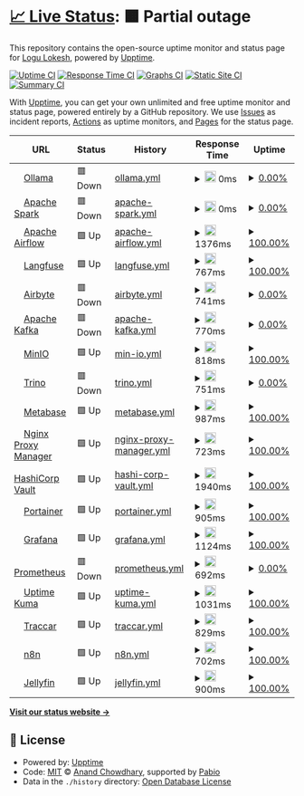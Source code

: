 # [📈 Live Status](https://status.logu.au): <!--live status--> **🟧 Partial outage**

This repository contains the open-source uptime monitor and status page for [Logu Lokesh](Logu.au), powered by [Upptime](https://github.com/upptime/upptime).

[![Uptime CI](https://github.com/Logulokesh/StatusMonitor/workflows/Uptime%20CI/badge.svg)](https://github.com/Logulokesh/StatusMonitor/actions?query=workflow%3A%22Uptime+CI%22)
[![Response Time CI](https://github.com/Logulokesh/StatusMonitor/workflows/Response%20Time%20CI/badge.svg)](https://github.com/Logulokesh/StatusMonitor/actions?query=workflow%3A%22Response+Time+CI%22)
[![Graphs CI](https://github.com/Logulokesh/StatusMonitor/workflows/Graphs%20CI/badge.svg)](https://github.com/Logulokesh/StatusMonitor/actions?query=workflow%3A%22Graphs+CI%22)
[![Static Site CI](https://github.com/Logulokesh/StatusMonitor/workflows/Static%20Site%20CI/badge.svg)](https://github.com/Logulokesh/StatusMonitor/actions?query=workflow%3A%22Static+Site+CI%22)
[![Summary CI](https://github.com/Logulokesh/StatusMonitor/workflows/Summary%20CI/badge.svg)](https://github.com/Logulokesh/StatusMonitor/actions?query=workflow%3A%22Summary+CI%22)

With [Upptime](https://upptime.js.org), you can get your own unlimited and free uptime monitor and status page, powered entirely by a GitHub repository. We use [Issues](https://github.com/Logulokesh/StatusMonitor/issues) as incident reports, [Actions](https://github.com/Logulokesh/StatusMonitor/actions) as uptime monitors, and [Pages](https://status.logu.au) for the status page.

<!--start: status pages-->
<!-- This summary is generated by Upptime (https://github.com/upptime/upptime) -->
<!-- Do not edit this manually, your changes will be overwritten -->
<!-- prettier-ignore -->
| URL | Status | History | Response Time | Uptime |
| --- | ------ | ------- | ------------- | ------ |
| <img alt="" src="https://icons.duckduckgo.com/ip3/ollama.logu.au.ico" height="13"> [Ollama](https://ollama.logu.au) | 🟥 Down | [ollama.yml](https://github.com/Logulokesh/StatusMonitor/commits/HEAD/history/ollama.yml) | <details><summary><img alt="Response time graph" src="./graphs/ollama/response-time-week.png" height="20"> 0ms</summary><br><a href="https://status.logu.au/history/ollama"><img alt="Response time 0" src="https://img.shields.io/endpoint?url=https%3A%2F%2Fraw.githubusercontent.com%2FLogulokesh%2FStatusMonitor%2FHEAD%2Fapi%2Follama%2Fresponse-time.json"></a><br><a href="https://status.logu.au/history/ollama"><img alt="24-hour response time 0" src="https://img.shields.io/endpoint?url=https%3A%2F%2Fraw.githubusercontent.com%2FLogulokesh%2FStatusMonitor%2FHEAD%2Fapi%2Follama%2Fresponse-time-day.json"></a><br><a href="https://status.logu.au/history/ollama"><img alt="7-day response time 0" src="https://img.shields.io/endpoint?url=https%3A%2F%2Fraw.githubusercontent.com%2FLogulokesh%2FStatusMonitor%2FHEAD%2Fapi%2Follama%2Fresponse-time-week.json"></a><br><a href="https://status.logu.au/history/ollama"><img alt="30-day response time 0" src="https://img.shields.io/endpoint?url=https%3A%2F%2Fraw.githubusercontent.com%2FLogulokesh%2FStatusMonitor%2FHEAD%2Fapi%2Follama%2Fresponse-time-month.json"></a><br><a href="https://status.logu.au/history/ollama"><img alt="1-year response time 0" src="https://img.shields.io/endpoint?url=https%3A%2F%2Fraw.githubusercontent.com%2FLogulokesh%2FStatusMonitor%2FHEAD%2Fapi%2Follama%2Fresponse-time-year.json"></a></details> | <details><summary><a href="https://status.logu.au/history/ollama">0.00%</a></summary><a href="https://status.logu.au/history/ollama"><img alt="All-time uptime 0.00%" src="https://img.shields.io/endpoint?url=https%3A%2F%2Fraw.githubusercontent.com%2FLogulokesh%2FStatusMonitor%2FHEAD%2Fapi%2Follama%2Fuptime.json"></a><br><a href="https://status.logu.au/history/ollama"><img alt="24-hour uptime 0.00%" src="https://img.shields.io/endpoint?url=https%3A%2F%2Fraw.githubusercontent.com%2FLogulokesh%2FStatusMonitor%2FHEAD%2Fapi%2Follama%2Fuptime-day.json"></a><br><a href="https://status.logu.au/history/ollama"><img alt="7-day uptime 0.00%" src="https://img.shields.io/endpoint?url=https%3A%2F%2Fraw.githubusercontent.com%2FLogulokesh%2FStatusMonitor%2FHEAD%2Fapi%2Follama%2Fuptime-week.json"></a><br><a href="https://status.logu.au/history/ollama"><img alt="30-day uptime 0.00%" src="https://img.shields.io/endpoint?url=https%3A%2F%2Fraw.githubusercontent.com%2FLogulokesh%2FStatusMonitor%2FHEAD%2Fapi%2Follama%2Fuptime-month.json"></a><br><a href="https://status.logu.au/history/ollama"><img alt="1-year uptime 0.00%" src="https://img.shields.io/endpoint?url=https%3A%2F%2Fraw.githubusercontent.com%2FLogulokesh%2FStatusMonitor%2FHEAD%2Fapi%2Follama%2Fuptime-year.json"></a></details>
| <img alt="" src="https://icons.duckduckgo.com/ip3/spark.logu.au.ico" height="13"> [Apache Spark](https://spark.logu.au) | 🟥 Down | [apache-spark.yml](https://github.com/Logulokesh/StatusMonitor/commits/HEAD/history/apache-spark.yml) | <details><summary><img alt="Response time graph" src="./graphs/apache-spark/response-time-week.png" height="20"> 0ms</summary><br><a href="https://status.logu.au/history/apache-spark"><img alt="Response time 0" src="https://img.shields.io/endpoint?url=https%3A%2F%2Fraw.githubusercontent.com%2FLogulokesh%2FStatusMonitor%2FHEAD%2Fapi%2Fapache-spark%2Fresponse-time.json"></a><br><a href="https://status.logu.au/history/apache-spark"><img alt="24-hour response time 0" src="https://img.shields.io/endpoint?url=https%3A%2F%2Fraw.githubusercontent.com%2FLogulokesh%2FStatusMonitor%2FHEAD%2Fapi%2Fapache-spark%2Fresponse-time-day.json"></a><br><a href="https://status.logu.au/history/apache-spark"><img alt="7-day response time 0" src="https://img.shields.io/endpoint?url=https%3A%2F%2Fraw.githubusercontent.com%2FLogulokesh%2FStatusMonitor%2FHEAD%2Fapi%2Fapache-spark%2Fresponse-time-week.json"></a><br><a href="https://status.logu.au/history/apache-spark"><img alt="30-day response time 0" src="https://img.shields.io/endpoint?url=https%3A%2F%2Fraw.githubusercontent.com%2FLogulokesh%2FStatusMonitor%2FHEAD%2Fapi%2Fapache-spark%2Fresponse-time-month.json"></a><br><a href="https://status.logu.au/history/apache-spark"><img alt="1-year response time 0" src="https://img.shields.io/endpoint?url=https%3A%2F%2Fraw.githubusercontent.com%2FLogulokesh%2FStatusMonitor%2FHEAD%2Fapi%2Fapache-spark%2Fresponse-time-year.json"></a></details> | <details><summary><a href="https://status.logu.au/history/apache-spark">0.00%</a></summary><a href="https://status.logu.au/history/apache-spark"><img alt="All-time uptime 0.00%" src="https://img.shields.io/endpoint?url=https%3A%2F%2Fraw.githubusercontent.com%2FLogulokesh%2FStatusMonitor%2FHEAD%2Fapi%2Fapache-spark%2Fuptime.json"></a><br><a href="https://status.logu.au/history/apache-spark"><img alt="24-hour uptime 0.00%" src="https://img.shields.io/endpoint?url=https%3A%2F%2Fraw.githubusercontent.com%2FLogulokesh%2FStatusMonitor%2FHEAD%2Fapi%2Fapache-spark%2Fuptime-day.json"></a><br><a href="https://status.logu.au/history/apache-spark"><img alt="7-day uptime 0.00%" src="https://img.shields.io/endpoint?url=https%3A%2F%2Fraw.githubusercontent.com%2FLogulokesh%2FStatusMonitor%2FHEAD%2Fapi%2Fapache-spark%2Fuptime-week.json"></a><br><a href="https://status.logu.au/history/apache-spark"><img alt="30-day uptime 0.00%" src="https://img.shields.io/endpoint?url=https%3A%2F%2Fraw.githubusercontent.com%2FLogulokesh%2FStatusMonitor%2FHEAD%2Fapi%2Fapache-spark%2Fuptime-month.json"></a><br><a href="https://status.logu.au/history/apache-spark"><img alt="1-year uptime 0.00%" src="https://img.shields.io/endpoint?url=https%3A%2F%2Fraw.githubusercontent.com%2FLogulokesh%2FStatusMonitor%2FHEAD%2Fapi%2Fapache-spark%2Fuptime-year.json"></a></details>
| <img alt="" src="https://icons.duckduckgo.com/ip3/airflow.logu.au.ico" height="13"> [Apache Airflow](https://airflow.logu.au) | 🟩 Up | [apache-airflow.yml](https://github.com/Logulokesh/StatusMonitor/commits/HEAD/history/apache-airflow.yml) | <details><summary><img alt="Response time graph" src="./graphs/apache-airflow/response-time-week.png" height="20"> 1376ms</summary><br><a href="https://status.logu.au/history/apache-airflow"><img alt="Response time 1376" src="https://img.shields.io/endpoint?url=https%3A%2F%2Fraw.githubusercontent.com%2FLogulokesh%2FStatusMonitor%2FHEAD%2Fapi%2Fapache-airflow%2Fresponse-time.json"></a><br><a href="https://status.logu.au/history/apache-airflow"><img alt="24-hour response time 1353" src="https://img.shields.io/endpoint?url=https%3A%2F%2Fraw.githubusercontent.com%2FLogulokesh%2FStatusMonitor%2FHEAD%2Fapi%2Fapache-airflow%2Fresponse-time-day.json"></a><br><a href="https://status.logu.au/history/apache-airflow"><img alt="7-day response time 1376" src="https://img.shields.io/endpoint?url=https%3A%2F%2Fraw.githubusercontent.com%2FLogulokesh%2FStatusMonitor%2FHEAD%2Fapi%2Fapache-airflow%2Fresponse-time-week.json"></a><br><a href="https://status.logu.au/history/apache-airflow"><img alt="30-day response time 1376" src="https://img.shields.io/endpoint?url=https%3A%2F%2Fraw.githubusercontent.com%2FLogulokesh%2FStatusMonitor%2FHEAD%2Fapi%2Fapache-airflow%2Fresponse-time-month.json"></a><br><a href="https://status.logu.au/history/apache-airflow"><img alt="1-year response time 1376" src="https://img.shields.io/endpoint?url=https%3A%2F%2Fraw.githubusercontent.com%2FLogulokesh%2FStatusMonitor%2FHEAD%2Fapi%2Fapache-airflow%2Fresponse-time-year.json"></a></details> | <details><summary><a href="https://status.logu.au/history/apache-airflow">100.00%</a></summary><a href="https://status.logu.au/history/apache-airflow"><img alt="All-time uptime 100.00%" src="https://img.shields.io/endpoint?url=https%3A%2F%2Fraw.githubusercontent.com%2FLogulokesh%2FStatusMonitor%2FHEAD%2Fapi%2Fapache-airflow%2Fuptime.json"></a><br><a href="https://status.logu.au/history/apache-airflow"><img alt="24-hour uptime 100.00%" src="https://img.shields.io/endpoint?url=https%3A%2F%2Fraw.githubusercontent.com%2FLogulokesh%2FStatusMonitor%2FHEAD%2Fapi%2Fapache-airflow%2Fuptime-day.json"></a><br><a href="https://status.logu.au/history/apache-airflow"><img alt="7-day uptime 100.00%" src="https://img.shields.io/endpoint?url=https%3A%2F%2Fraw.githubusercontent.com%2FLogulokesh%2FStatusMonitor%2FHEAD%2Fapi%2Fapache-airflow%2Fuptime-week.json"></a><br><a href="https://status.logu.au/history/apache-airflow"><img alt="30-day uptime 100.00%" src="https://img.shields.io/endpoint?url=https%3A%2F%2Fraw.githubusercontent.com%2FLogulokesh%2FStatusMonitor%2FHEAD%2Fapi%2Fapache-airflow%2Fuptime-month.json"></a><br><a href="https://status.logu.au/history/apache-airflow"><img alt="1-year uptime 100.00%" src="https://img.shields.io/endpoint?url=https%3A%2F%2Fraw.githubusercontent.com%2FLogulokesh%2FStatusMonitor%2FHEAD%2Fapi%2Fapache-airflow%2Fuptime-year.json"></a></details>
| <img alt="" src="https://icons.duckduckgo.com/ip3/langfuse.logu.au.ico" height="13"> [Langfuse](https://langfuse.logu.au) | 🟩 Up | [langfuse.yml](https://github.com/Logulokesh/StatusMonitor/commits/HEAD/history/langfuse.yml) | <details><summary><img alt="Response time graph" src="./graphs/langfuse/response-time-week.png" height="20"> 767ms</summary><br><a href="https://status.logu.au/history/langfuse"><img alt="Response time 767" src="https://img.shields.io/endpoint?url=https%3A%2F%2Fraw.githubusercontent.com%2FLogulokesh%2FStatusMonitor%2FHEAD%2Fapi%2Flangfuse%2Fresponse-time.json"></a><br><a href="https://status.logu.au/history/langfuse"><img alt="24-hour response time 767" src="https://img.shields.io/endpoint?url=https%3A%2F%2Fraw.githubusercontent.com%2FLogulokesh%2FStatusMonitor%2FHEAD%2Fapi%2Flangfuse%2Fresponse-time-day.json"></a><br><a href="https://status.logu.au/history/langfuse"><img alt="7-day response time 767" src="https://img.shields.io/endpoint?url=https%3A%2F%2Fraw.githubusercontent.com%2FLogulokesh%2FStatusMonitor%2FHEAD%2Fapi%2Flangfuse%2Fresponse-time-week.json"></a><br><a href="https://status.logu.au/history/langfuse"><img alt="30-day response time 767" src="https://img.shields.io/endpoint?url=https%3A%2F%2Fraw.githubusercontent.com%2FLogulokesh%2FStatusMonitor%2FHEAD%2Fapi%2Flangfuse%2Fresponse-time-month.json"></a><br><a href="https://status.logu.au/history/langfuse"><img alt="1-year response time 767" src="https://img.shields.io/endpoint?url=https%3A%2F%2Fraw.githubusercontent.com%2FLogulokesh%2FStatusMonitor%2FHEAD%2Fapi%2Flangfuse%2Fresponse-time-year.json"></a></details> | <details><summary><a href="https://status.logu.au/history/langfuse">100.00%</a></summary><a href="https://status.logu.au/history/langfuse"><img alt="All-time uptime 100.00%" src="https://img.shields.io/endpoint?url=https%3A%2F%2Fraw.githubusercontent.com%2FLogulokesh%2FStatusMonitor%2FHEAD%2Fapi%2Flangfuse%2Fuptime.json"></a><br><a href="https://status.logu.au/history/langfuse"><img alt="24-hour uptime 100.00%" src="https://img.shields.io/endpoint?url=https%3A%2F%2Fraw.githubusercontent.com%2FLogulokesh%2FStatusMonitor%2FHEAD%2Fapi%2Flangfuse%2Fuptime-day.json"></a><br><a href="https://status.logu.au/history/langfuse"><img alt="7-day uptime 100.00%" src="https://img.shields.io/endpoint?url=https%3A%2F%2Fraw.githubusercontent.com%2FLogulokesh%2FStatusMonitor%2FHEAD%2Fapi%2Flangfuse%2Fuptime-week.json"></a><br><a href="https://status.logu.au/history/langfuse"><img alt="30-day uptime 100.00%" src="https://img.shields.io/endpoint?url=https%3A%2F%2Fraw.githubusercontent.com%2FLogulokesh%2FStatusMonitor%2FHEAD%2Fapi%2Flangfuse%2Fuptime-month.json"></a><br><a href="https://status.logu.au/history/langfuse"><img alt="1-year uptime 100.00%" src="https://img.shields.io/endpoint?url=https%3A%2F%2Fraw.githubusercontent.com%2FLogulokesh%2FStatusMonitor%2FHEAD%2Fapi%2Flangfuse%2Fuptime-year.json"></a></details>
| <img alt="" src="https://icons.duckduckgo.com/ip3/airbyte.logu.au.ico" height="13"> [Airbyte](https://airbyte.logu.au) | 🟥 Down | [airbyte.yml](https://github.com/Logulokesh/StatusMonitor/commits/HEAD/history/airbyte.yml) | <details><summary><img alt="Response time graph" src="./graphs/airbyte/response-time-week.png" height="20"> 741ms</summary><br><a href="https://status.logu.au/history/airbyte"><img alt="Response time 741" src="https://img.shields.io/endpoint?url=https%3A%2F%2Fraw.githubusercontent.com%2FLogulokesh%2FStatusMonitor%2FHEAD%2Fapi%2Fairbyte%2Fresponse-time.json"></a><br><a href="https://status.logu.au/history/airbyte"><img alt="24-hour response time 710" src="https://img.shields.io/endpoint?url=https%3A%2F%2Fraw.githubusercontent.com%2FLogulokesh%2FStatusMonitor%2FHEAD%2Fapi%2Fairbyte%2Fresponse-time-day.json"></a><br><a href="https://status.logu.au/history/airbyte"><img alt="7-day response time 741" src="https://img.shields.io/endpoint?url=https%3A%2F%2Fraw.githubusercontent.com%2FLogulokesh%2FStatusMonitor%2FHEAD%2Fapi%2Fairbyte%2Fresponse-time-week.json"></a><br><a href="https://status.logu.au/history/airbyte"><img alt="30-day response time 741" src="https://img.shields.io/endpoint?url=https%3A%2F%2Fraw.githubusercontent.com%2FLogulokesh%2FStatusMonitor%2FHEAD%2Fapi%2Fairbyte%2Fresponse-time-month.json"></a><br><a href="https://status.logu.au/history/airbyte"><img alt="1-year response time 741" src="https://img.shields.io/endpoint?url=https%3A%2F%2Fraw.githubusercontent.com%2FLogulokesh%2FStatusMonitor%2FHEAD%2Fapi%2Fairbyte%2Fresponse-time-year.json"></a></details> | <details><summary><a href="https://status.logu.au/history/airbyte">0.00%</a></summary><a href="https://status.logu.au/history/airbyte"><img alt="All-time uptime 0.00%" src="https://img.shields.io/endpoint?url=https%3A%2F%2Fraw.githubusercontent.com%2FLogulokesh%2FStatusMonitor%2FHEAD%2Fapi%2Fairbyte%2Fuptime.json"></a><br><a href="https://status.logu.au/history/airbyte"><img alt="24-hour uptime 0.00%" src="https://img.shields.io/endpoint?url=https%3A%2F%2Fraw.githubusercontent.com%2FLogulokesh%2FStatusMonitor%2FHEAD%2Fapi%2Fairbyte%2Fuptime-day.json"></a><br><a href="https://status.logu.au/history/airbyte"><img alt="7-day uptime 0.00%" src="https://img.shields.io/endpoint?url=https%3A%2F%2Fraw.githubusercontent.com%2FLogulokesh%2FStatusMonitor%2FHEAD%2Fapi%2Fairbyte%2Fuptime-week.json"></a><br><a href="https://status.logu.au/history/airbyte"><img alt="30-day uptime 0.00%" src="https://img.shields.io/endpoint?url=https%3A%2F%2Fraw.githubusercontent.com%2FLogulokesh%2FStatusMonitor%2FHEAD%2Fapi%2Fairbyte%2Fuptime-month.json"></a><br><a href="https://status.logu.au/history/airbyte"><img alt="1-year uptime 0.00%" src="https://img.shields.io/endpoint?url=https%3A%2F%2Fraw.githubusercontent.com%2FLogulokesh%2FStatusMonitor%2FHEAD%2Fapi%2Fairbyte%2Fuptime-year.json"></a></details>
| <img alt="" src="https://icons.duckduckgo.com/ip3/kafka.logu.au.ico" height="13"> [Apache Kafka](https://kafka.logu.au) | 🟥 Down | [apache-kafka.yml](https://github.com/Logulokesh/StatusMonitor/commits/HEAD/history/apache-kafka.yml) | <details><summary><img alt="Response time graph" src="./graphs/apache-kafka/response-time-week.png" height="20"> 770ms</summary><br><a href="https://status.logu.au/history/apache-kafka"><img alt="Response time 770" src="https://img.shields.io/endpoint?url=https%3A%2F%2Fraw.githubusercontent.com%2FLogulokesh%2FStatusMonitor%2FHEAD%2Fapi%2Fapache-kafka%2Fresponse-time.json"></a><br><a href="https://status.logu.au/history/apache-kafka"><img alt="24-hour response time 761" src="https://img.shields.io/endpoint?url=https%3A%2F%2Fraw.githubusercontent.com%2FLogulokesh%2FStatusMonitor%2FHEAD%2Fapi%2Fapache-kafka%2Fresponse-time-day.json"></a><br><a href="https://status.logu.au/history/apache-kafka"><img alt="7-day response time 770" src="https://img.shields.io/endpoint?url=https%3A%2F%2Fraw.githubusercontent.com%2FLogulokesh%2FStatusMonitor%2FHEAD%2Fapi%2Fapache-kafka%2Fresponse-time-week.json"></a><br><a href="https://status.logu.au/history/apache-kafka"><img alt="30-day response time 770" src="https://img.shields.io/endpoint?url=https%3A%2F%2Fraw.githubusercontent.com%2FLogulokesh%2FStatusMonitor%2FHEAD%2Fapi%2Fapache-kafka%2Fresponse-time-month.json"></a><br><a href="https://status.logu.au/history/apache-kafka"><img alt="1-year response time 770" src="https://img.shields.io/endpoint?url=https%3A%2F%2Fraw.githubusercontent.com%2FLogulokesh%2FStatusMonitor%2FHEAD%2Fapi%2Fapache-kafka%2Fresponse-time-year.json"></a></details> | <details><summary><a href="https://status.logu.au/history/apache-kafka">0.00%</a></summary><a href="https://status.logu.au/history/apache-kafka"><img alt="All-time uptime 0.00%" src="https://img.shields.io/endpoint?url=https%3A%2F%2Fraw.githubusercontent.com%2FLogulokesh%2FStatusMonitor%2FHEAD%2Fapi%2Fapache-kafka%2Fuptime.json"></a><br><a href="https://status.logu.au/history/apache-kafka"><img alt="24-hour uptime 0.00%" src="https://img.shields.io/endpoint?url=https%3A%2F%2Fraw.githubusercontent.com%2FLogulokesh%2FStatusMonitor%2FHEAD%2Fapi%2Fapache-kafka%2Fuptime-day.json"></a><br><a href="https://status.logu.au/history/apache-kafka"><img alt="7-day uptime 0.00%" src="https://img.shields.io/endpoint?url=https%3A%2F%2Fraw.githubusercontent.com%2FLogulokesh%2FStatusMonitor%2FHEAD%2Fapi%2Fapache-kafka%2Fuptime-week.json"></a><br><a href="https://status.logu.au/history/apache-kafka"><img alt="30-day uptime 0.00%" src="https://img.shields.io/endpoint?url=https%3A%2F%2Fraw.githubusercontent.com%2FLogulokesh%2FStatusMonitor%2FHEAD%2Fapi%2Fapache-kafka%2Fuptime-month.json"></a><br><a href="https://status.logu.au/history/apache-kafka"><img alt="1-year uptime 0.00%" src="https://img.shields.io/endpoint?url=https%3A%2F%2Fraw.githubusercontent.com%2FLogulokesh%2FStatusMonitor%2FHEAD%2Fapi%2Fapache-kafka%2Fuptime-year.json"></a></details>
| <img alt="" src="https://icons.duckduckgo.com/ip3/minio.logu.au.ico" height="13"> [MinIO](https://minio.logu.au) | 🟩 Up | [min-io.yml](https://github.com/Logulokesh/StatusMonitor/commits/HEAD/history/min-io.yml) | <details><summary><img alt="Response time graph" src="./graphs/min-io/response-time-week.png" height="20"> 818ms</summary><br><a href="https://status.logu.au/history/min-io"><img alt="Response time 818" src="https://img.shields.io/endpoint?url=https%3A%2F%2Fraw.githubusercontent.com%2FLogulokesh%2FStatusMonitor%2FHEAD%2Fapi%2Fmin-io%2Fresponse-time.json"></a><br><a href="https://status.logu.au/history/min-io"><img alt="24-hour response time 814" src="https://img.shields.io/endpoint?url=https%3A%2F%2Fraw.githubusercontent.com%2FLogulokesh%2FStatusMonitor%2FHEAD%2Fapi%2Fmin-io%2Fresponse-time-day.json"></a><br><a href="https://status.logu.au/history/min-io"><img alt="7-day response time 818" src="https://img.shields.io/endpoint?url=https%3A%2F%2Fraw.githubusercontent.com%2FLogulokesh%2FStatusMonitor%2FHEAD%2Fapi%2Fmin-io%2Fresponse-time-week.json"></a><br><a href="https://status.logu.au/history/min-io"><img alt="30-day response time 818" src="https://img.shields.io/endpoint?url=https%3A%2F%2Fraw.githubusercontent.com%2FLogulokesh%2FStatusMonitor%2FHEAD%2Fapi%2Fmin-io%2Fresponse-time-month.json"></a><br><a href="https://status.logu.au/history/min-io"><img alt="1-year response time 818" src="https://img.shields.io/endpoint?url=https%3A%2F%2Fraw.githubusercontent.com%2FLogulokesh%2FStatusMonitor%2FHEAD%2Fapi%2Fmin-io%2Fresponse-time-year.json"></a></details> | <details><summary><a href="https://status.logu.au/history/min-io">100.00%</a></summary><a href="https://status.logu.au/history/min-io"><img alt="All-time uptime 100.00%" src="https://img.shields.io/endpoint?url=https%3A%2F%2Fraw.githubusercontent.com%2FLogulokesh%2FStatusMonitor%2FHEAD%2Fapi%2Fmin-io%2Fuptime.json"></a><br><a href="https://status.logu.au/history/min-io"><img alt="24-hour uptime 100.00%" src="https://img.shields.io/endpoint?url=https%3A%2F%2Fraw.githubusercontent.com%2FLogulokesh%2FStatusMonitor%2FHEAD%2Fapi%2Fmin-io%2Fuptime-day.json"></a><br><a href="https://status.logu.au/history/min-io"><img alt="7-day uptime 100.00%" src="https://img.shields.io/endpoint?url=https%3A%2F%2Fraw.githubusercontent.com%2FLogulokesh%2FStatusMonitor%2FHEAD%2Fapi%2Fmin-io%2Fuptime-week.json"></a><br><a href="https://status.logu.au/history/min-io"><img alt="30-day uptime 100.00%" src="https://img.shields.io/endpoint?url=https%3A%2F%2Fraw.githubusercontent.com%2FLogulokesh%2FStatusMonitor%2FHEAD%2Fapi%2Fmin-io%2Fuptime-month.json"></a><br><a href="https://status.logu.au/history/min-io"><img alt="1-year uptime 100.00%" src="https://img.shields.io/endpoint?url=https%3A%2F%2Fraw.githubusercontent.com%2FLogulokesh%2FStatusMonitor%2FHEAD%2Fapi%2Fmin-io%2Fuptime-year.json"></a></details>
| <img alt="" src="https://icons.duckduckgo.com/ip3/trino.logu.au.ico" height="13"> [Trino](https://trino.logu.au) | 🟥 Down | [trino.yml](https://github.com/Logulokesh/StatusMonitor/commits/HEAD/history/trino.yml) | <details><summary><img alt="Response time graph" src="./graphs/trino/response-time-week.png" height="20"> 751ms</summary><br><a href="https://status.logu.au/history/trino"><img alt="Response time 751" src="https://img.shields.io/endpoint?url=https%3A%2F%2Fraw.githubusercontent.com%2FLogulokesh%2FStatusMonitor%2FHEAD%2Fapi%2Ftrino%2Fresponse-time.json"></a><br><a href="https://status.logu.au/history/trino"><img alt="24-hour response time 799" src="https://img.shields.io/endpoint?url=https%3A%2F%2Fraw.githubusercontent.com%2FLogulokesh%2FStatusMonitor%2FHEAD%2Fapi%2Ftrino%2Fresponse-time-day.json"></a><br><a href="https://status.logu.au/history/trino"><img alt="7-day response time 751" src="https://img.shields.io/endpoint?url=https%3A%2F%2Fraw.githubusercontent.com%2FLogulokesh%2FStatusMonitor%2FHEAD%2Fapi%2Ftrino%2Fresponse-time-week.json"></a><br><a href="https://status.logu.au/history/trino"><img alt="30-day response time 751" src="https://img.shields.io/endpoint?url=https%3A%2F%2Fraw.githubusercontent.com%2FLogulokesh%2FStatusMonitor%2FHEAD%2Fapi%2Ftrino%2Fresponse-time-month.json"></a><br><a href="https://status.logu.au/history/trino"><img alt="1-year response time 751" src="https://img.shields.io/endpoint?url=https%3A%2F%2Fraw.githubusercontent.com%2FLogulokesh%2FStatusMonitor%2FHEAD%2Fapi%2Ftrino%2Fresponse-time-year.json"></a></details> | <details><summary><a href="https://status.logu.au/history/trino">0.00%</a></summary><a href="https://status.logu.au/history/trino"><img alt="All-time uptime 0.00%" src="https://img.shields.io/endpoint?url=https%3A%2F%2Fraw.githubusercontent.com%2FLogulokesh%2FStatusMonitor%2FHEAD%2Fapi%2Ftrino%2Fuptime.json"></a><br><a href="https://status.logu.au/history/trino"><img alt="24-hour uptime 0.00%" src="https://img.shields.io/endpoint?url=https%3A%2F%2Fraw.githubusercontent.com%2FLogulokesh%2FStatusMonitor%2FHEAD%2Fapi%2Ftrino%2Fuptime-day.json"></a><br><a href="https://status.logu.au/history/trino"><img alt="7-day uptime 0.00%" src="https://img.shields.io/endpoint?url=https%3A%2F%2Fraw.githubusercontent.com%2FLogulokesh%2FStatusMonitor%2FHEAD%2Fapi%2Ftrino%2Fuptime-week.json"></a><br><a href="https://status.logu.au/history/trino"><img alt="30-day uptime 0.00%" src="https://img.shields.io/endpoint?url=https%3A%2F%2Fraw.githubusercontent.com%2FLogulokesh%2FStatusMonitor%2FHEAD%2Fapi%2Ftrino%2Fuptime-month.json"></a><br><a href="https://status.logu.au/history/trino"><img alt="1-year uptime 0.00%" src="https://img.shields.io/endpoint?url=https%3A%2F%2Fraw.githubusercontent.com%2FLogulokesh%2FStatusMonitor%2FHEAD%2Fapi%2Ftrino%2Fuptime-year.json"></a></details>
| <img alt="" src="https://icons.duckduckgo.com/ip3/metabase.logu.au.ico" height="13"> [Metabase](https://metabase.logu.au) | 🟩 Up | [metabase.yml](https://github.com/Logulokesh/StatusMonitor/commits/HEAD/history/metabase.yml) | <details><summary><img alt="Response time graph" src="./graphs/metabase/response-time-week.png" height="20"> 987ms</summary><br><a href="https://status.logu.au/history/metabase"><img alt="Response time 987" src="https://img.shields.io/endpoint?url=https%3A%2F%2Fraw.githubusercontent.com%2FLogulokesh%2FStatusMonitor%2FHEAD%2Fapi%2Fmetabase%2Fresponse-time.json"></a><br><a href="https://status.logu.au/history/metabase"><img alt="24-hour response time 916" src="https://img.shields.io/endpoint?url=https%3A%2F%2Fraw.githubusercontent.com%2FLogulokesh%2FStatusMonitor%2FHEAD%2Fapi%2Fmetabase%2Fresponse-time-day.json"></a><br><a href="https://status.logu.au/history/metabase"><img alt="7-day response time 987" src="https://img.shields.io/endpoint?url=https%3A%2F%2Fraw.githubusercontent.com%2FLogulokesh%2FStatusMonitor%2FHEAD%2Fapi%2Fmetabase%2Fresponse-time-week.json"></a><br><a href="https://status.logu.au/history/metabase"><img alt="30-day response time 987" src="https://img.shields.io/endpoint?url=https%3A%2F%2Fraw.githubusercontent.com%2FLogulokesh%2FStatusMonitor%2FHEAD%2Fapi%2Fmetabase%2Fresponse-time-month.json"></a><br><a href="https://status.logu.au/history/metabase"><img alt="1-year response time 987" src="https://img.shields.io/endpoint?url=https%3A%2F%2Fraw.githubusercontent.com%2FLogulokesh%2FStatusMonitor%2FHEAD%2Fapi%2Fmetabase%2Fresponse-time-year.json"></a></details> | <details><summary><a href="https://status.logu.au/history/metabase">100.00%</a></summary><a href="https://status.logu.au/history/metabase"><img alt="All-time uptime 100.00%" src="https://img.shields.io/endpoint?url=https%3A%2F%2Fraw.githubusercontent.com%2FLogulokesh%2FStatusMonitor%2FHEAD%2Fapi%2Fmetabase%2Fuptime.json"></a><br><a href="https://status.logu.au/history/metabase"><img alt="24-hour uptime 100.00%" src="https://img.shields.io/endpoint?url=https%3A%2F%2Fraw.githubusercontent.com%2FLogulokesh%2FStatusMonitor%2FHEAD%2Fapi%2Fmetabase%2Fuptime-day.json"></a><br><a href="https://status.logu.au/history/metabase"><img alt="7-day uptime 100.00%" src="https://img.shields.io/endpoint?url=https%3A%2F%2Fraw.githubusercontent.com%2FLogulokesh%2FStatusMonitor%2FHEAD%2Fapi%2Fmetabase%2Fuptime-week.json"></a><br><a href="https://status.logu.au/history/metabase"><img alt="30-day uptime 100.00%" src="https://img.shields.io/endpoint?url=https%3A%2F%2Fraw.githubusercontent.com%2FLogulokesh%2FStatusMonitor%2FHEAD%2Fapi%2Fmetabase%2Fuptime-month.json"></a><br><a href="https://status.logu.au/history/metabase"><img alt="1-year uptime 100.00%" src="https://img.shields.io/endpoint?url=https%3A%2F%2Fraw.githubusercontent.com%2FLogulokesh%2FStatusMonitor%2FHEAD%2Fapi%2Fmetabase%2Fuptime-year.json"></a></details>
| <img alt="" src="https://icons.duckduckgo.com/ip3/nginx.logu.au.ico" height="13"> [Nginx Proxy Manager](https://nginx.logu.au) | 🟩 Up | [nginx-proxy-manager.yml](https://github.com/Logulokesh/StatusMonitor/commits/HEAD/history/nginx-proxy-manager.yml) | <details><summary><img alt="Response time graph" src="./graphs/nginx-proxy-manager/response-time-week.png" height="20"> 723ms</summary><br><a href="https://status.logu.au/history/nginx-proxy-manager"><img alt="Response time 723" src="https://img.shields.io/endpoint?url=https%3A%2F%2Fraw.githubusercontent.com%2FLogulokesh%2FStatusMonitor%2FHEAD%2Fapi%2Fnginx-proxy-manager%2Fresponse-time.json"></a><br><a href="https://status.logu.au/history/nginx-proxy-manager"><img alt="24-hour response time 681" src="https://img.shields.io/endpoint?url=https%3A%2F%2Fraw.githubusercontent.com%2FLogulokesh%2FStatusMonitor%2FHEAD%2Fapi%2Fnginx-proxy-manager%2Fresponse-time-day.json"></a><br><a href="https://status.logu.au/history/nginx-proxy-manager"><img alt="7-day response time 723" src="https://img.shields.io/endpoint?url=https%3A%2F%2Fraw.githubusercontent.com%2FLogulokesh%2FStatusMonitor%2FHEAD%2Fapi%2Fnginx-proxy-manager%2Fresponse-time-week.json"></a><br><a href="https://status.logu.au/history/nginx-proxy-manager"><img alt="30-day response time 723" src="https://img.shields.io/endpoint?url=https%3A%2F%2Fraw.githubusercontent.com%2FLogulokesh%2FStatusMonitor%2FHEAD%2Fapi%2Fnginx-proxy-manager%2Fresponse-time-month.json"></a><br><a href="https://status.logu.au/history/nginx-proxy-manager"><img alt="1-year response time 723" src="https://img.shields.io/endpoint?url=https%3A%2F%2Fraw.githubusercontent.com%2FLogulokesh%2FStatusMonitor%2FHEAD%2Fapi%2Fnginx-proxy-manager%2Fresponse-time-year.json"></a></details> | <details><summary><a href="https://status.logu.au/history/nginx-proxy-manager">100.00%</a></summary><a href="https://status.logu.au/history/nginx-proxy-manager"><img alt="All-time uptime 100.00%" src="https://img.shields.io/endpoint?url=https%3A%2F%2Fraw.githubusercontent.com%2FLogulokesh%2FStatusMonitor%2FHEAD%2Fapi%2Fnginx-proxy-manager%2Fuptime.json"></a><br><a href="https://status.logu.au/history/nginx-proxy-manager"><img alt="24-hour uptime 100.00%" src="https://img.shields.io/endpoint?url=https%3A%2F%2Fraw.githubusercontent.com%2FLogulokesh%2FStatusMonitor%2FHEAD%2Fapi%2Fnginx-proxy-manager%2Fuptime-day.json"></a><br><a href="https://status.logu.au/history/nginx-proxy-manager"><img alt="7-day uptime 100.00%" src="https://img.shields.io/endpoint?url=https%3A%2F%2Fraw.githubusercontent.com%2FLogulokesh%2FStatusMonitor%2FHEAD%2Fapi%2Fnginx-proxy-manager%2Fuptime-week.json"></a><br><a href="https://status.logu.au/history/nginx-proxy-manager"><img alt="30-day uptime 100.00%" src="https://img.shields.io/endpoint?url=https%3A%2F%2Fraw.githubusercontent.com%2FLogulokesh%2FStatusMonitor%2FHEAD%2Fapi%2Fnginx-proxy-manager%2Fuptime-month.json"></a><br><a href="https://status.logu.au/history/nginx-proxy-manager"><img alt="1-year uptime 100.00%" src="https://img.shields.io/endpoint?url=https%3A%2F%2Fraw.githubusercontent.com%2FLogulokesh%2FStatusMonitor%2FHEAD%2Fapi%2Fnginx-proxy-manager%2Fuptime-year.json"></a></details>
| <img alt="" src="https://icons.duckduckgo.com/ip3/vault.logu.au.ico" height="13"> [HashiCorp Vault](https://vault.logu.au) | 🟩 Up | [hashi-corp-vault.yml](https://github.com/Logulokesh/StatusMonitor/commits/HEAD/history/hashi-corp-vault.yml) | <details><summary><img alt="Response time graph" src="./graphs/hashi-corp-vault/response-time-week.png" height="20"> 1940ms</summary><br><a href="https://status.logu.au/history/hashi-corp-vault"><img alt="Response time 1940" src="https://img.shields.io/endpoint?url=https%3A%2F%2Fraw.githubusercontent.com%2FLogulokesh%2FStatusMonitor%2FHEAD%2Fapi%2Fhashi-corp-vault%2Fresponse-time.json"></a><br><a href="https://status.logu.au/history/hashi-corp-vault"><img alt="24-hour response time 1931" src="https://img.shields.io/endpoint?url=https%3A%2F%2Fraw.githubusercontent.com%2FLogulokesh%2FStatusMonitor%2FHEAD%2Fapi%2Fhashi-corp-vault%2Fresponse-time-day.json"></a><br><a href="https://status.logu.au/history/hashi-corp-vault"><img alt="7-day response time 1940" src="https://img.shields.io/endpoint?url=https%3A%2F%2Fraw.githubusercontent.com%2FLogulokesh%2FStatusMonitor%2FHEAD%2Fapi%2Fhashi-corp-vault%2Fresponse-time-week.json"></a><br><a href="https://status.logu.au/history/hashi-corp-vault"><img alt="30-day response time 1940" src="https://img.shields.io/endpoint?url=https%3A%2F%2Fraw.githubusercontent.com%2FLogulokesh%2FStatusMonitor%2FHEAD%2Fapi%2Fhashi-corp-vault%2Fresponse-time-month.json"></a><br><a href="https://status.logu.au/history/hashi-corp-vault"><img alt="1-year response time 1940" src="https://img.shields.io/endpoint?url=https%3A%2F%2Fraw.githubusercontent.com%2FLogulokesh%2FStatusMonitor%2FHEAD%2Fapi%2Fhashi-corp-vault%2Fresponse-time-year.json"></a></details> | <details><summary><a href="https://status.logu.au/history/hashi-corp-vault">100.00%</a></summary><a href="https://status.logu.au/history/hashi-corp-vault"><img alt="All-time uptime 100.00%" src="https://img.shields.io/endpoint?url=https%3A%2F%2Fraw.githubusercontent.com%2FLogulokesh%2FStatusMonitor%2FHEAD%2Fapi%2Fhashi-corp-vault%2Fuptime.json"></a><br><a href="https://status.logu.au/history/hashi-corp-vault"><img alt="24-hour uptime 100.00%" src="https://img.shields.io/endpoint?url=https%3A%2F%2Fraw.githubusercontent.com%2FLogulokesh%2FStatusMonitor%2FHEAD%2Fapi%2Fhashi-corp-vault%2Fuptime-day.json"></a><br><a href="https://status.logu.au/history/hashi-corp-vault"><img alt="7-day uptime 100.00%" src="https://img.shields.io/endpoint?url=https%3A%2F%2Fraw.githubusercontent.com%2FLogulokesh%2FStatusMonitor%2FHEAD%2Fapi%2Fhashi-corp-vault%2Fuptime-week.json"></a><br><a href="https://status.logu.au/history/hashi-corp-vault"><img alt="30-day uptime 100.00%" src="https://img.shields.io/endpoint?url=https%3A%2F%2Fraw.githubusercontent.com%2FLogulokesh%2FStatusMonitor%2FHEAD%2Fapi%2Fhashi-corp-vault%2Fuptime-month.json"></a><br><a href="https://status.logu.au/history/hashi-corp-vault"><img alt="1-year uptime 100.00%" src="https://img.shields.io/endpoint?url=https%3A%2F%2Fraw.githubusercontent.com%2FLogulokesh%2FStatusMonitor%2FHEAD%2Fapi%2Fhashi-corp-vault%2Fuptime-year.json"></a></details>
| <img alt="" src="https://icons.duckduckgo.com/ip3/portainer.logu.au.ico" height="13"> [Portainer](https://portainer.logu.au) | 🟩 Up | [portainer.yml](https://github.com/Logulokesh/StatusMonitor/commits/HEAD/history/portainer.yml) | <details><summary><img alt="Response time graph" src="./graphs/portainer/response-time-week.png" height="20"> 905ms</summary><br><a href="https://status.logu.au/history/portainer"><img alt="Response time 905" src="https://img.shields.io/endpoint?url=https%3A%2F%2Fraw.githubusercontent.com%2FLogulokesh%2FStatusMonitor%2FHEAD%2Fapi%2Fportainer%2Fresponse-time.json"></a><br><a href="https://status.logu.au/history/portainer"><img alt="24-hour response time 892" src="https://img.shields.io/endpoint?url=https%3A%2F%2Fraw.githubusercontent.com%2FLogulokesh%2FStatusMonitor%2FHEAD%2Fapi%2Fportainer%2Fresponse-time-day.json"></a><br><a href="https://status.logu.au/history/portainer"><img alt="7-day response time 905" src="https://img.shields.io/endpoint?url=https%3A%2F%2Fraw.githubusercontent.com%2FLogulokesh%2FStatusMonitor%2FHEAD%2Fapi%2Fportainer%2Fresponse-time-week.json"></a><br><a href="https://status.logu.au/history/portainer"><img alt="30-day response time 905" src="https://img.shields.io/endpoint?url=https%3A%2F%2Fraw.githubusercontent.com%2FLogulokesh%2FStatusMonitor%2FHEAD%2Fapi%2Fportainer%2Fresponse-time-month.json"></a><br><a href="https://status.logu.au/history/portainer"><img alt="1-year response time 905" src="https://img.shields.io/endpoint?url=https%3A%2F%2Fraw.githubusercontent.com%2FLogulokesh%2FStatusMonitor%2FHEAD%2Fapi%2Fportainer%2Fresponse-time-year.json"></a></details> | <details><summary><a href="https://status.logu.au/history/portainer">100.00%</a></summary><a href="https://status.logu.au/history/portainer"><img alt="All-time uptime 100.00%" src="https://img.shields.io/endpoint?url=https%3A%2F%2Fraw.githubusercontent.com%2FLogulokesh%2FStatusMonitor%2FHEAD%2Fapi%2Fportainer%2Fuptime.json"></a><br><a href="https://status.logu.au/history/portainer"><img alt="24-hour uptime 100.00%" src="https://img.shields.io/endpoint?url=https%3A%2F%2Fraw.githubusercontent.com%2FLogulokesh%2FStatusMonitor%2FHEAD%2Fapi%2Fportainer%2Fuptime-day.json"></a><br><a href="https://status.logu.au/history/portainer"><img alt="7-day uptime 100.00%" src="https://img.shields.io/endpoint?url=https%3A%2F%2Fraw.githubusercontent.com%2FLogulokesh%2FStatusMonitor%2FHEAD%2Fapi%2Fportainer%2Fuptime-week.json"></a><br><a href="https://status.logu.au/history/portainer"><img alt="30-day uptime 100.00%" src="https://img.shields.io/endpoint?url=https%3A%2F%2Fraw.githubusercontent.com%2FLogulokesh%2FStatusMonitor%2FHEAD%2Fapi%2Fportainer%2Fuptime-month.json"></a><br><a href="https://status.logu.au/history/portainer"><img alt="1-year uptime 100.00%" src="https://img.shields.io/endpoint?url=https%3A%2F%2Fraw.githubusercontent.com%2FLogulokesh%2FStatusMonitor%2FHEAD%2Fapi%2Fportainer%2Fuptime-year.json"></a></details>
| <img alt="" src="https://icons.duckduckgo.com/ip3/grafana.logu.au.ico" height="13"> [Grafana](https://grafana.logu.au) | 🟩 Up | [grafana.yml](https://github.com/Logulokesh/StatusMonitor/commits/HEAD/history/grafana.yml) | <details><summary><img alt="Response time graph" src="./graphs/grafana/response-time-week.png" height="20"> 1124ms</summary><br><a href="https://status.logu.au/history/grafana"><img alt="Response time 1124" src="https://img.shields.io/endpoint?url=https%3A%2F%2Fraw.githubusercontent.com%2FLogulokesh%2FStatusMonitor%2FHEAD%2Fapi%2Fgrafana%2Fresponse-time.json"></a><br><a href="https://status.logu.au/history/grafana"><img alt="24-hour response time 1101" src="https://img.shields.io/endpoint?url=https%3A%2F%2Fraw.githubusercontent.com%2FLogulokesh%2FStatusMonitor%2FHEAD%2Fapi%2Fgrafana%2Fresponse-time-day.json"></a><br><a href="https://status.logu.au/history/grafana"><img alt="7-day response time 1124" src="https://img.shields.io/endpoint?url=https%3A%2F%2Fraw.githubusercontent.com%2FLogulokesh%2FStatusMonitor%2FHEAD%2Fapi%2Fgrafana%2Fresponse-time-week.json"></a><br><a href="https://status.logu.au/history/grafana"><img alt="30-day response time 1124" src="https://img.shields.io/endpoint?url=https%3A%2F%2Fraw.githubusercontent.com%2FLogulokesh%2FStatusMonitor%2FHEAD%2Fapi%2Fgrafana%2Fresponse-time-month.json"></a><br><a href="https://status.logu.au/history/grafana"><img alt="1-year response time 1124" src="https://img.shields.io/endpoint?url=https%3A%2F%2Fraw.githubusercontent.com%2FLogulokesh%2FStatusMonitor%2FHEAD%2Fapi%2Fgrafana%2Fresponse-time-year.json"></a></details> | <details><summary><a href="https://status.logu.au/history/grafana">100.00%</a></summary><a href="https://status.logu.au/history/grafana"><img alt="All-time uptime 100.00%" src="https://img.shields.io/endpoint?url=https%3A%2F%2Fraw.githubusercontent.com%2FLogulokesh%2FStatusMonitor%2FHEAD%2Fapi%2Fgrafana%2Fuptime.json"></a><br><a href="https://status.logu.au/history/grafana"><img alt="24-hour uptime 100.00%" src="https://img.shields.io/endpoint?url=https%3A%2F%2Fraw.githubusercontent.com%2FLogulokesh%2FStatusMonitor%2FHEAD%2Fapi%2Fgrafana%2Fuptime-day.json"></a><br><a href="https://status.logu.au/history/grafana"><img alt="7-day uptime 100.00%" src="https://img.shields.io/endpoint?url=https%3A%2F%2Fraw.githubusercontent.com%2FLogulokesh%2FStatusMonitor%2FHEAD%2Fapi%2Fgrafana%2Fuptime-week.json"></a><br><a href="https://status.logu.au/history/grafana"><img alt="30-day uptime 100.00%" src="https://img.shields.io/endpoint?url=https%3A%2F%2Fraw.githubusercontent.com%2FLogulokesh%2FStatusMonitor%2FHEAD%2Fapi%2Fgrafana%2Fuptime-month.json"></a><br><a href="https://status.logu.au/history/grafana"><img alt="1-year uptime 100.00%" src="https://img.shields.io/endpoint?url=https%3A%2F%2Fraw.githubusercontent.com%2FLogulokesh%2FStatusMonitor%2FHEAD%2Fapi%2Fgrafana%2Fuptime-year.json"></a></details>
| <img alt="" src="https://icons.duckduckgo.com/ip3/prometheus.logu.au.ico" height="13"> [Prometheus](https://prometheus.logu.au) | 🟥 Down | [prometheus.yml](https://github.com/Logulokesh/StatusMonitor/commits/HEAD/history/prometheus.yml) | <details><summary><img alt="Response time graph" src="./graphs/prometheus/response-time-week.png" height="20"> 692ms</summary><br><a href="https://status.logu.au/history/prometheus"><img alt="Response time 692" src="https://img.shields.io/endpoint?url=https%3A%2F%2Fraw.githubusercontent.com%2FLogulokesh%2FStatusMonitor%2FHEAD%2Fapi%2Fprometheus%2Fresponse-time.json"></a><br><a href="https://status.logu.au/history/prometheus"><img alt="24-hour response time 681" src="https://img.shields.io/endpoint?url=https%3A%2F%2Fraw.githubusercontent.com%2FLogulokesh%2FStatusMonitor%2FHEAD%2Fapi%2Fprometheus%2Fresponse-time-day.json"></a><br><a href="https://status.logu.au/history/prometheus"><img alt="7-day response time 692" src="https://img.shields.io/endpoint?url=https%3A%2F%2Fraw.githubusercontent.com%2FLogulokesh%2FStatusMonitor%2FHEAD%2Fapi%2Fprometheus%2Fresponse-time-week.json"></a><br><a href="https://status.logu.au/history/prometheus"><img alt="30-day response time 692" src="https://img.shields.io/endpoint?url=https%3A%2F%2Fraw.githubusercontent.com%2FLogulokesh%2FStatusMonitor%2FHEAD%2Fapi%2Fprometheus%2Fresponse-time-month.json"></a><br><a href="https://status.logu.au/history/prometheus"><img alt="1-year response time 692" src="https://img.shields.io/endpoint?url=https%3A%2F%2Fraw.githubusercontent.com%2FLogulokesh%2FStatusMonitor%2FHEAD%2Fapi%2Fprometheus%2Fresponse-time-year.json"></a></details> | <details><summary><a href="https://status.logu.au/history/prometheus">0.00%</a></summary><a href="https://status.logu.au/history/prometheus"><img alt="All-time uptime 0.00%" src="https://img.shields.io/endpoint?url=https%3A%2F%2Fraw.githubusercontent.com%2FLogulokesh%2FStatusMonitor%2FHEAD%2Fapi%2Fprometheus%2Fuptime.json"></a><br><a href="https://status.logu.au/history/prometheus"><img alt="24-hour uptime 0.00%" src="https://img.shields.io/endpoint?url=https%3A%2F%2Fraw.githubusercontent.com%2FLogulokesh%2FStatusMonitor%2FHEAD%2Fapi%2Fprometheus%2Fuptime-day.json"></a><br><a href="https://status.logu.au/history/prometheus"><img alt="7-day uptime 0.00%" src="https://img.shields.io/endpoint?url=https%3A%2F%2Fraw.githubusercontent.com%2FLogulokesh%2FStatusMonitor%2FHEAD%2Fapi%2Fprometheus%2Fuptime-week.json"></a><br><a href="https://status.logu.au/history/prometheus"><img alt="30-day uptime 0.00%" src="https://img.shields.io/endpoint?url=https%3A%2F%2Fraw.githubusercontent.com%2FLogulokesh%2FStatusMonitor%2FHEAD%2Fapi%2Fprometheus%2Fuptime-month.json"></a><br><a href="https://status.logu.au/history/prometheus"><img alt="1-year uptime 0.00%" src="https://img.shields.io/endpoint?url=https%3A%2F%2Fraw.githubusercontent.com%2FLogulokesh%2FStatusMonitor%2FHEAD%2Fapi%2Fprometheus%2Fuptime-year.json"></a></details>
| <img alt="" src="https://icons.duckduckgo.com/ip3/uptimekuma.logu.au.ico" height="13"> [Uptime Kuma](https://uptimekuma.logu.au) | 🟩 Up | [uptime-kuma.yml](https://github.com/Logulokesh/StatusMonitor/commits/HEAD/history/uptime-kuma.yml) | <details><summary><img alt="Response time graph" src="./graphs/uptime-kuma/response-time-week.png" height="20"> 1031ms</summary><br><a href="https://status.logu.au/history/uptime-kuma"><img alt="Response time 1031" src="https://img.shields.io/endpoint?url=https%3A%2F%2Fraw.githubusercontent.com%2FLogulokesh%2FStatusMonitor%2FHEAD%2Fapi%2Fuptime-kuma%2Fresponse-time.json"></a><br><a href="https://status.logu.au/history/uptime-kuma"><img alt="24-hour response time 1150" src="https://img.shields.io/endpoint?url=https%3A%2F%2Fraw.githubusercontent.com%2FLogulokesh%2FStatusMonitor%2FHEAD%2Fapi%2Fuptime-kuma%2Fresponse-time-day.json"></a><br><a href="https://status.logu.au/history/uptime-kuma"><img alt="7-day response time 1031" src="https://img.shields.io/endpoint?url=https%3A%2F%2Fraw.githubusercontent.com%2FLogulokesh%2FStatusMonitor%2FHEAD%2Fapi%2Fuptime-kuma%2Fresponse-time-week.json"></a><br><a href="https://status.logu.au/history/uptime-kuma"><img alt="30-day response time 1031" src="https://img.shields.io/endpoint?url=https%3A%2F%2Fraw.githubusercontent.com%2FLogulokesh%2FStatusMonitor%2FHEAD%2Fapi%2Fuptime-kuma%2Fresponse-time-month.json"></a><br><a href="https://status.logu.au/history/uptime-kuma"><img alt="1-year response time 1031" src="https://img.shields.io/endpoint?url=https%3A%2F%2Fraw.githubusercontent.com%2FLogulokesh%2FStatusMonitor%2FHEAD%2Fapi%2Fuptime-kuma%2Fresponse-time-year.json"></a></details> | <details><summary><a href="https://status.logu.au/history/uptime-kuma">100.00%</a></summary><a href="https://status.logu.au/history/uptime-kuma"><img alt="All-time uptime 100.00%" src="https://img.shields.io/endpoint?url=https%3A%2F%2Fraw.githubusercontent.com%2FLogulokesh%2FStatusMonitor%2FHEAD%2Fapi%2Fuptime-kuma%2Fuptime.json"></a><br><a href="https://status.logu.au/history/uptime-kuma"><img alt="24-hour uptime 100.00%" src="https://img.shields.io/endpoint?url=https%3A%2F%2Fraw.githubusercontent.com%2FLogulokesh%2FStatusMonitor%2FHEAD%2Fapi%2Fuptime-kuma%2Fuptime-day.json"></a><br><a href="https://status.logu.au/history/uptime-kuma"><img alt="7-day uptime 100.00%" src="https://img.shields.io/endpoint?url=https%3A%2F%2Fraw.githubusercontent.com%2FLogulokesh%2FStatusMonitor%2FHEAD%2Fapi%2Fuptime-kuma%2Fuptime-week.json"></a><br><a href="https://status.logu.au/history/uptime-kuma"><img alt="30-day uptime 100.00%" src="https://img.shields.io/endpoint?url=https%3A%2F%2Fraw.githubusercontent.com%2FLogulokesh%2FStatusMonitor%2FHEAD%2Fapi%2Fuptime-kuma%2Fuptime-month.json"></a><br><a href="https://status.logu.au/history/uptime-kuma"><img alt="1-year uptime 100.00%" src="https://img.shields.io/endpoint?url=https%3A%2F%2Fraw.githubusercontent.com%2FLogulokesh%2FStatusMonitor%2FHEAD%2Fapi%2Fuptime-kuma%2Fuptime-year.json"></a></details>
| <img alt="" src="https://icons.duckduckgo.com/ip3/traccar.logu.au.ico" height="13"> [Traccar](https://traccar.logu.au) | 🟩 Up | [traccar.yml](https://github.com/Logulokesh/StatusMonitor/commits/HEAD/history/traccar.yml) | <details><summary><img alt="Response time graph" src="./graphs/traccar/response-time-week.png" height="20"> 829ms</summary><br><a href="https://status.logu.au/history/traccar"><img alt="Response time 829" src="https://img.shields.io/endpoint?url=https%3A%2F%2Fraw.githubusercontent.com%2FLogulokesh%2FStatusMonitor%2FHEAD%2Fapi%2Ftraccar%2Fresponse-time.json"></a><br><a href="https://status.logu.au/history/traccar"><img alt="24-hour response time 876" src="https://img.shields.io/endpoint?url=https%3A%2F%2Fraw.githubusercontent.com%2FLogulokesh%2FStatusMonitor%2FHEAD%2Fapi%2Ftraccar%2Fresponse-time-day.json"></a><br><a href="https://status.logu.au/history/traccar"><img alt="7-day response time 829" src="https://img.shields.io/endpoint?url=https%3A%2F%2Fraw.githubusercontent.com%2FLogulokesh%2FStatusMonitor%2FHEAD%2Fapi%2Ftraccar%2Fresponse-time-week.json"></a><br><a href="https://status.logu.au/history/traccar"><img alt="30-day response time 829" src="https://img.shields.io/endpoint?url=https%3A%2F%2Fraw.githubusercontent.com%2FLogulokesh%2FStatusMonitor%2FHEAD%2Fapi%2Ftraccar%2Fresponse-time-month.json"></a><br><a href="https://status.logu.au/history/traccar"><img alt="1-year response time 829" src="https://img.shields.io/endpoint?url=https%3A%2F%2Fraw.githubusercontent.com%2FLogulokesh%2FStatusMonitor%2FHEAD%2Fapi%2Ftraccar%2Fresponse-time-year.json"></a></details> | <details><summary><a href="https://status.logu.au/history/traccar">100.00%</a></summary><a href="https://status.logu.au/history/traccar"><img alt="All-time uptime 100.00%" src="https://img.shields.io/endpoint?url=https%3A%2F%2Fraw.githubusercontent.com%2FLogulokesh%2FStatusMonitor%2FHEAD%2Fapi%2Ftraccar%2Fuptime.json"></a><br><a href="https://status.logu.au/history/traccar"><img alt="24-hour uptime 100.00%" src="https://img.shields.io/endpoint?url=https%3A%2F%2Fraw.githubusercontent.com%2FLogulokesh%2FStatusMonitor%2FHEAD%2Fapi%2Ftraccar%2Fuptime-day.json"></a><br><a href="https://status.logu.au/history/traccar"><img alt="7-day uptime 100.00%" src="https://img.shields.io/endpoint?url=https%3A%2F%2Fraw.githubusercontent.com%2FLogulokesh%2FStatusMonitor%2FHEAD%2Fapi%2Ftraccar%2Fuptime-week.json"></a><br><a href="https://status.logu.au/history/traccar"><img alt="30-day uptime 100.00%" src="https://img.shields.io/endpoint?url=https%3A%2F%2Fraw.githubusercontent.com%2FLogulokesh%2FStatusMonitor%2FHEAD%2Fapi%2Ftraccar%2Fuptime-month.json"></a><br><a href="https://status.logu.au/history/traccar"><img alt="1-year uptime 100.00%" src="https://img.shields.io/endpoint?url=https%3A%2F%2Fraw.githubusercontent.com%2FLogulokesh%2FStatusMonitor%2FHEAD%2Fapi%2Ftraccar%2Fuptime-year.json"></a></details>
| <img alt="" src="https://icons.duckduckgo.com/ip3/n8n.logu.au.ico" height="13"> [n8n](https://n8n.logu.au) | 🟩 Up | [n8n.yml](https://github.com/Logulokesh/StatusMonitor/commits/HEAD/history/n8n.yml) | <details><summary><img alt="Response time graph" src="./graphs/n8n/response-time-week.png" height="20"> 702ms</summary><br><a href="https://status.logu.au/history/n8n"><img alt="Response time 702" src="https://img.shields.io/endpoint?url=https%3A%2F%2Fraw.githubusercontent.com%2FLogulokesh%2FStatusMonitor%2FHEAD%2Fapi%2Fn8n%2Fresponse-time.json"></a><br><a href="https://status.logu.au/history/n8n"><img alt="24-hour response time 699" src="https://img.shields.io/endpoint?url=https%3A%2F%2Fraw.githubusercontent.com%2FLogulokesh%2FStatusMonitor%2FHEAD%2Fapi%2Fn8n%2Fresponse-time-day.json"></a><br><a href="https://status.logu.au/history/n8n"><img alt="7-day response time 702" src="https://img.shields.io/endpoint?url=https%3A%2F%2Fraw.githubusercontent.com%2FLogulokesh%2FStatusMonitor%2FHEAD%2Fapi%2Fn8n%2Fresponse-time-week.json"></a><br><a href="https://status.logu.au/history/n8n"><img alt="30-day response time 702" src="https://img.shields.io/endpoint?url=https%3A%2F%2Fraw.githubusercontent.com%2FLogulokesh%2FStatusMonitor%2FHEAD%2Fapi%2Fn8n%2Fresponse-time-month.json"></a><br><a href="https://status.logu.au/history/n8n"><img alt="1-year response time 702" src="https://img.shields.io/endpoint?url=https%3A%2F%2Fraw.githubusercontent.com%2FLogulokesh%2FStatusMonitor%2FHEAD%2Fapi%2Fn8n%2Fresponse-time-year.json"></a></details> | <details><summary><a href="https://status.logu.au/history/n8n">100.00%</a></summary><a href="https://status.logu.au/history/n8n"><img alt="All-time uptime 100.00%" src="https://img.shields.io/endpoint?url=https%3A%2F%2Fraw.githubusercontent.com%2FLogulokesh%2FStatusMonitor%2FHEAD%2Fapi%2Fn8n%2Fuptime.json"></a><br><a href="https://status.logu.au/history/n8n"><img alt="24-hour uptime 100.00%" src="https://img.shields.io/endpoint?url=https%3A%2F%2Fraw.githubusercontent.com%2FLogulokesh%2FStatusMonitor%2FHEAD%2Fapi%2Fn8n%2Fuptime-day.json"></a><br><a href="https://status.logu.au/history/n8n"><img alt="7-day uptime 100.00%" src="https://img.shields.io/endpoint?url=https%3A%2F%2Fraw.githubusercontent.com%2FLogulokesh%2FStatusMonitor%2FHEAD%2Fapi%2Fn8n%2Fuptime-week.json"></a><br><a href="https://status.logu.au/history/n8n"><img alt="30-day uptime 100.00%" src="https://img.shields.io/endpoint?url=https%3A%2F%2Fraw.githubusercontent.com%2FLogulokesh%2FStatusMonitor%2FHEAD%2Fapi%2Fn8n%2Fuptime-month.json"></a><br><a href="https://status.logu.au/history/n8n"><img alt="1-year uptime 100.00%" src="https://img.shields.io/endpoint?url=https%3A%2F%2Fraw.githubusercontent.com%2FLogulokesh%2FStatusMonitor%2FHEAD%2Fapi%2Fn8n%2Fuptime-year.json"></a></details>
| <img alt="" src="https://icons.duckduckgo.com/ip3/music.logu.au.ico" height="13"> [Jellyfin](https://music.logu.au) | 🟩 Up | [jellyfin.yml](https://github.com/Logulokesh/StatusMonitor/commits/HEAD/history/jellyfin.yml) | <details><summary><img alt="Response time graph" src="./graphs/jellyfin/response-time-week.png" height="20"> 900ms</summary><br><a href="https://status.logu.au/history/jellyfin"><img alt="Response time 900" src="https://img.shields.io/endpoint?url=https%3A%2F%2Fraw.githubusercontent.com%2FLogulokesh%2FStatusMonitor%2FHEAD%2Fapi%2Fjellyfin%2Fresponse-time.json"></a><br><a href="https://status.logu.au/history/jellyfin"><img alt="24-hour response time 895" src="https://img.shields.io/endpoint?url=https%3A%2F%2Fraw.githubusercontent.com%2FLogulokesh%2FStatusMonitor%2FHEAD%2Fapi%2Fjellyfin%2Fresponse-time-day.json"></a><br><a href="https://status.logu.au/history/jellyfin"><img alt="7-day response time 900" src="https://img.shields.io/endpoint?url=https%3A%2F%2Fraw.githubusercontent.com%2FLogulokesh%2FStatusMonitor%2FHEAD%2Fapi%2Fjellyfin%2Fresponse-time-week.json"></a><br><a href="https://status.logu.au/history/jellyfin"><img alt="30-day response time 900" src="https://img.shields.io/endpoint?url=https%3A%2F%2Fraw.githubusercontent.com%2FLogulokesh%2FStatusMonitor%2FHEAD%2Fapi%2Fjellyfin%2Fresponse-time-month.json"></a><br><a href="https://status.logu.au/history/jellyfin"><img alt="1-year response time 900" src="https://img.shields.io/endpoint?url=https%3A%2F%2Fraw.githubusercontent.com%2FLogulokesh%2FStatusMonitor%2FHEAD%2Fapi%2Fjellyfin%2Fresponse-time-year.json"></a></details> | <details><summary><a href="https://status.logu.au/history/jellyfin">100.00%</a></summary><a href="https://status.logu.au/history/jellyfin"><img alt="All-time uptime 100.00%" src="https://img.shields.io/endpoint?url=https%3A%2F%2Fraw.githubusercontent.com%2FLogulokesh%2FStatusMonitor%2FHEAD%2Fapi%2Fjellyfin%2Fuptime.json"></a><br><a href="https://status.logu.au/history/jellyfin"><img alt="24-hour uptime 100.00%" src="https://img.shields.io/endpoint?url=https%3A%2F%2Fraw.githubusercontent.com%2FLogulokesh%2FStatusMonitor%2FHEAD%2Fapi%2Fjellyfin%2Fuptime-day.json"></a><br><a href="https://status.logu.au/history/jellyfin"><img alt="7-day uptime 100.00%" src="https://img.shields.io/endpoint?url=https%3A%2F%2Fraw.githubusercontent.com%2FLogulokesh%2FStatusMonitor%2FHEAD%2Fapi%2Fjellyfin%2Fuptime-week.json"></a><br><a href="https://status.logu.au/history/jellyfin"><img alt="30-day uptime 100.00%" src="https://img.shields.io/endpoint?url=https%3A%2F%2Fraw.githubusercontent.com%2FLogulokesh%2FStatusMonitor%2FHEAD%2Fapi%2Fjellyfin%2Fuptime-month.json"></a><br><a href="https://status.logu.au/history/jellyfin"><img alt="1-year uptime 100.00%" src="https://img.shields.io/endpoint?url=https%3A%2F%2Fraw.githubusercontent.com%2FLogulokesh%2FStatusMonitor%2FHEAD%2Fapi%2Fjellyfin%2Fuptime-year.json"></a></details>

<!--end: status pages-->

[**Visit our status website →**](https://status.logu.au)

## 📄 License

- Powered by: [Upptime](https://github.com/upptime/upptime)
- Code: [MIT](./LICENSE) © [Anand Chowdhary](https://anandchowdhary.com), supported by [Pabio](https://pabio.com)
- Data in the `./history` directory: [Open Database License](https://opendatacommons.org/licenses/odbl/1-0/)
